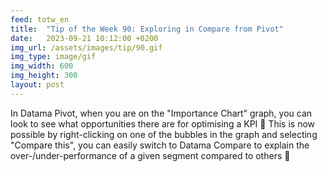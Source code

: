 ```yaml
---
feed: totw_en
title:  "Tip of the Week 90: Exploring in Compare from Pivot"
date:   2023-09-21 10:12:00 +0200
img_url: /assets/images/tip/90.gif
img_type: image/gif
img_width: 600
img_height: 300
layout: post
---
```



In Datama Pivot, when you are on the "Importance Chart" graph, you can look to see what opportunities there are for optimising a KPI 🤔
This is now possible by right-clicking on one of the bubbles in the graph and selecting "Compare this", you can easily switch to Datama Compare to explain the over-/under-performance of a given segment compared to others 🤩
